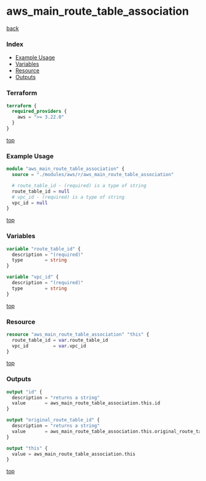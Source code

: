 # aws_main_route_table_association

[back](../aws.md)

### Index

- [Example Usage](#example-usage)
- [Variables](#variables)
- [Resource](#resource)
- [Outputs](#outputs)

### Terraform

```terraform
terraform {
  required_providers {
    aws = ">= 3.22.0"
  }
}
```

[top](#index)

### Example Usage

```terraform
module "aws_main_route_table_association" {
  source = "./modules/aws/r/aws_main_route_table_association"

  # route_table_id - (required) is a type of string
  route_table_id = null
  # vpc_id - (required) is a type of string
  vpc_id = null
}
```

[top](#index)

### Variables

```terraform
variable "route_table_id" {
  description = "(required)"
  type        = string
}

variable "vpc_id" {
  description = "(required)"
  type        = string
}
```

[top](#index)

### Resource

```terraform
resource "aws_main_route_table_association" "this" {
  route_table_id = var.route_table_id
  vpc_id         = var.vpc_id
}
```

[top](#index)

### Outputs

```terraform
output "id" {
  description = "returns a string"
  value       = aws_main_route_table_association.this.id
}

output "original_route_table_id" {
  description = "returns a string"
  value       = aws_main_route_table_association.this.original_route_table_id
}

output "this" {
  value = aws_main_route_table_association.this
}
```

[top](#index)